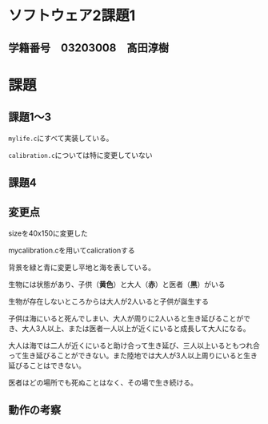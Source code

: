 # ソフトウェア2課題1
## 学籍番号　03203008　髙田淳樹

# 課題
## 課題1～3
`mylife.c`にすべて実装している。　　

`calibration.c`については特に変更していない

## 課題4
## 変更点
sizeを40x150に変更した

mycalibration.cを用いてcalicrationする


背景を緑と青に変更し平地と海を表している。


生物には状態があり、子供（**黄色**）と大人（**赤**）と医者（**黒**）がいる


生物が存在しないところからは大人が2人いると子供が誕生する


子供は海にいると死んでしまい、大人が周りに2人いると生き延びることができ、大人3人以上、または医者一人以上が近くにいると成長して大人になる。


大人は海では二人が近くにいると助け合って生き延び、三人以上いるともつれ合って生き延びることができない。また陸地では大人が3人以上周りにいると生き延びることはできない。


医者はどの場所でも死ぬことはなく、その場で生き続ける。
## 動作の考察

